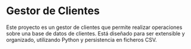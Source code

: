 # Gestor de Clientes

Este proyecto es un gestor de clientes que permite realizar operaciones  sobre una base de datos de clientes. Está diseñado para ser extensible y organizado, utilizando Python y persistencia en ficheros CSV.



